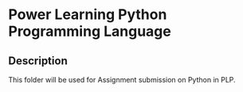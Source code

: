 # Power Learning Python Programming Language

## Description
This folder will be used for Assignment submission on Python in PLP.
